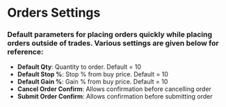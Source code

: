# **Orders Settings**
 
### Default parameters for placing orders quickly while placing orders outside of trades. Various settings are given below for reference:

- **Default Qty**: Quantity to order. Default = 10
- **Default Stop %**: Stop % from buy price. Default = 10
- **Default Gain %**: Gain % from buy price. Default = 10
- **Cancel Order Confirm**: Allows confirmation before cancelling order
- **Submit Order Confirm**: Allows confirmation before submitting order